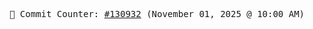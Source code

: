 <p align="center">
    <samp>
        📮 Commit Counter: <a href="https://github.com/Javascript-void0/Javascript-void0/commits/main">#130932</a> (November 01, 2025 @ 10:00 AM)
    </samp>
</p>